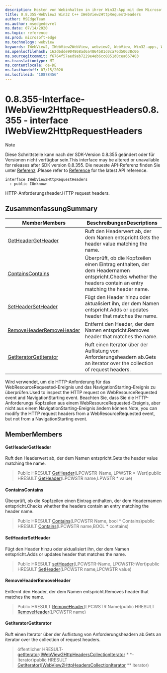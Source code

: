 ```yaml
---
description: Hosten von Webinhalten in ihrer Win32-App mit dem Microsoft Edge WebView2-Steuerelement
title: 0.8.355-WebView2 Win32 C++ IWebView2HttpRequestHeaders
author: MSEdgeTeam
ms.author: msedgedevrel
ms.date: 07/14/2020
ms.topic: reference
ms.prod: microsoft-edge
ms.technology: webview
keywords: IWebView2, IWebView2WebView, webview2, WebView, Win32-apps, Win32, Edge
ms.openlocfilehash: 162d6dde904868ad6a4864b81c0ca76d50638c06
ms.sourcegitcommit: f6764f57aed9ab7229e4eb6cc8851d0cea667403
ms.translationtype: MT
ms.contentlocale: de-DE
ms.lasthandoff: 07/15/2020
ms.locfileid: "10878456"
---
```

# <span data-ttu-id="2692b-104">0.8.355-Interface-IWebView2HttpRequestHeaders</span><span class="sxs-lookup"><span data-stu-id="2692b-104">0.8.355 - interface IWebView2HttpRequestHeaders</span></span> 

> [!NOTE]
> <span data-ttu-id="2692b-105">Diese Schnittstelle kann nach der SDK-Version 0.8.355 geändert oder für Versionen nicht verfügbar sein.</span><span class="sxs-lookup"><span data-stu-id="2692b-105">This interface may be altered or unavailable for releases after SDK version 0.8.355.</span></span> <span data-ttu-id="2692b-106">Die neueste API-Referenz finden Sie unter [Referenz](../../../webview2-api-reference.md) .</span><span class="sxs-lookup"><span data-stu-id="2692b-106">Please refer to [Reference](../../../webview2-api-reference.md) for the latest API reference.</span></span>

```
interface IWebView2HttpRequestHeaders
  : public IUnknown
```

<span data-ttu-id="2692b-107">HTTP-Anforderungsheader.</span><span class="sxs-lookup"><span data-stu-id="2692b-107">HTTP request headers.</span></span>

## <span data-ttu-id="2692b-108">Zusammenfassung</span><span class="sxs-lookup"><span data-stu-id="2692b-108">Summary</span></span>

 <span data-ttu-id="2692b-109">Member</span><span class="sxs-lookup"><span data-stu-id="2692b-109">Members</span></span>                        | <span data-ttu-id="2692b-110">Beschreibungen</span><span class="sxs-lookup"><span data-stu-id="2692b-110">Descriptions</span></span>
--------------------------------|---------------------------------------------
[<span data-ttu-id="2692b-111">GetHeader</span><span class="sxs-lookup"><span data-stu-id="2692b-111">GetHeader</span></span>](#getheader) | <span data-ttu-id="2692b-112">Ruft den Headerwert ab, der dem Namen entspricht.</span><span class="sxs-lookup"><span data-stu-id="2692b-112">Gets the header value matching the name.</span></span>
[<span data-ttu-id="2692b-113">Contains</span><span class="sxs-lookup"><span data-stu-id="2692b-113">Contains</span></span>](#contains) | <span data-ttu-id="2692b-114">Überprüft, ob die Kopfzeilen einen Eintrag enthalten, der dem Headernamen entspricht.</span><span class="sxs-lookup"><span data-stu-id="2692b-114">Checks whether the headers contain an entry matching the header name.</span></span>
[<span data-ttu-id="2692b-115">SetHeader</span><span class="sxs-lookup"><span data-stu-id="2692b-115">SetHeader</span></span>](#setheader) | <span data-ttu-id="2692b-116">Fügt den Header hinzu oder aktualisiert ihn, der dem Namen entspricht.</span><span class="sxs-lookup"><span data-stu-id="2692b-116">Adds or updates header that matches the name.</span></span>
[<span data-ttu-id="2692b-117">RemoveHeader</span><span class="sxs-lookup"><span data-stu-id="2692b-117">RemoveHeader</span></span>](#removeheader) | <span data-ttu-id="2692b-118">Entfernt den Header, der dem Namen entspricht.</span><span class="sxs-lookup"><span data-stu-id="2692b-118">Removes header that matches the name.</span></span>
[<span data-ttu-id="2692b-119">GetIterator</span><span class="sxs-lookup"><span data-stu-id="2692b-119">GetIterator</span></span>](#getiterator) | <span data-ttu-id="2692b-120">Ruft einen Iterator über der Auflistung von Anforderungsheadern ab.</span><span class="sxs-lookup"><span data-stu-id="2692b-120">Gets an iterator over the collection of request headers.</span></span>

<span data-ttu-id="2692b-121">Wird verwendet, um die HTTP-Anforderung für das WebResourceRequested-Ereignis und das NavigationStarting-Ereignis zu überprüfen.</span><span class="sxs-lookup"><span data-stu-id="2692b-121">Used to inspect the HTTP request on WebResourceRequested event and NavigationStarting event.</span></span> <span data-ttu-id="2692b-122">Beachten Sie, dass Sie die HTTP-Anforderungs Kopfzeilen aus einem WebResourceRequested-Ereignis, aber nicht aus einem NavigationStarting-Ereignis ändern können.</span><span class="sxs-lookup"><span data-stu-id="2692b-122">Note, you can modify the HTTP request headers from a WebResourceRequested event, but not from a NavigationStarting event.</span></span>

## <span data-ttu-id="2692b-123">Member</span><span class="sxs-lookup"><span data-stu-id="2692b-123">Members</span></span>

#### <span data-ttu-id="2692b-124">GetHeader</span><span class="sxs-lookup"><span data-stu-id="2692b-124">GetHeader</span></span> 

<span data-ttu-id="2692b-125">Ruft den Headerwert ab, der dem Namen entspricht.</span><span class="sxs-lookup"><span data-stu-id="2692b-125">Gets the header value matching the name.</span></span>

> <span data-ttu-id="2692b-126">Public HRESULT [GetHeader](#getheader)(LPCWSTR-Name, LPWSTR \*-Wert)</span><span class="sxs-lookup"><span data-stu-id="2692b-126">public HRESULT [GetHeader](#getheader)(LPCWSTR name,LPWSTR \* value)</span></span>

#### <span data-ttu-id="2692b-127">Contains</span><span class="sxs-lookup"><span data-stu-id="2692b-127">Contains</span></span> 

<span data-ttu-id="2692b-128">Überprüft, ob die Kopfzeilen einen Eintrag enthalten, der dem Headernamen entspricht.</span><span class="sxs-lookup"><span data-stu-id="2692b-128">Checks whether the headers contain an entry matching the header name.</span></span>

> <span data-ttu-id="2692b-129">Public HRESULT [Contains](#contains)(LPCWSTR Name, bool \* Contains)</span><span class="sxs-lookup"><span data-stu-id="2692b-129">public HRESULT [Contains](#contains)(LPCWSTR name,BOOL \* contains)</span></span>

#### <span data-ttu-id="2692b-130">SetHeader</span><span class="sxs-lookup"><span data-stu-id="2692b-130">SetHeader</span></span> 

<span data-ttu-id="2692b-131">Fügt den Header hinzu oder aktualisiert ihn, der dem Namen entspricht.</span><span class="sxs-lookup"><span data-stu-id="2692b-131">Adds or updates header that matches the name.</span></span>

> <span data-ttu-id="2692b-132">Public HRESULT [setHeader](#setheader)(LPCWSTR-Name, LPCWSTR-Wert)</span><span class="sxs-lookup"><span data-stu-id="2692b-132">public HRESULT [SetHeader](#setheader)(LPCWSTR name,LPCWSTR value)</span></span>

#### <span data-ttu-id="2692b-133">RemoveHeader</span><span class="sxs-lookup"><span data-stu-id="2692b-133">RemoveHeader</span></span> 

<span data-ttu-id="2692b-134">Entfernt den Header, der dem Namen entspricht.</span><span class="sxs-lookup"><span data-stu-id="2692b-134">Removes header that matches the name.</span></span>

> <span data-ttu-id="2692b-135">Public HRESULT [RemoveHeader](#removeheader)(LPCWSTR Name)</span><span class="sxs-lookup"><span data-stu-id="2692b-135">public HRESULT [RemoveHeader](#removeheader)(LPCWSTR name)</span></span>

#### <span data-ttu-id="2692b-136">GetIterator</span><span class="sxs-lookup"><span data-stu-id="2692b-136">GetIterator</span></span> 

<span data-ttu-id="2692b-137">Ruft einen Iterator über der Auflistung von Anforderungsheadern ab.</span><span class="sxs-lookup"><span data-stu-id="2692b-137">Gets an iterator over the collection of request headers.</span></span>

> <span data-ttu-id="2692b-138">öffentlicher HRESULT- [getIterator](#getiterator)([IWebView2HttpHeadersCollectionIterator](IWebView2HttpHeadersCollectionIterator.md) \* \*-Iterator)</span><span class="sxs-lookup"><span data-stu-id="2692b-138">public HRESULT [GetIterator](#getiterator)([IWebView2HttpHeadersCollectionIterator](IWebView2HttpHeadersCollectionIterator.md) \*\* iterator)</span></span>

